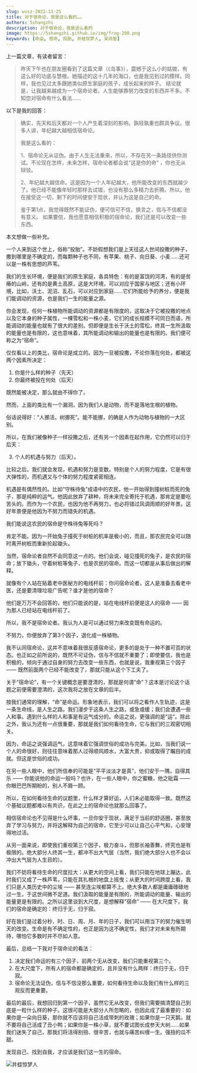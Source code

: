 ```yaml
---
slug: wusz-2022-11-25
title: 对于宿命论，我是这么看的……
authors: 5shangzhi
description: 对于宿命论，我是这么看的
image: https://5shangzhi.github.io/img/frog-200.png
keywords: [命运, 宿命, 投胎, 井蛙惊梦人, 吴尚智]
---
```



上一篇文章，有读者留言：

> 昨天下午也在朋友圈看到了这篇文章（《岛事》），震撼于这么小的姑娘，有这么好的功底与慧根。她描述的这十几年的海口，也是我见到过的模样。同样，我也见过太多跟她类似原生家庭的孩子，成长起来的样子。 结论就是，让我越来越成为一个宿命论者。人生能够靠努力改变的东西并不多。不知您对宿命有什么看法……

以下是我的回答：

> 确实，先天和后天都对一个人产生着深刻的影响，孰轻孰重也颇具争议。很多人讲，年纪越大越相信宿命论。
>
> 我是这么看的：
>
> 1、宿命论无从证伪。由于人生无法重来，所以，不存在另一条路径供你测试。不论现在怎样，未来怎样，宿命论者都会说“这是你的命” ，你也无从辩驳。
>
> 2、年纪越大越信命。这是因为一个人年纪越大，他所能改变的东西就越少了。他已经不能像年轻时那样去试错，也没有那么多精力去折腾。所以，他在接受这一切，剩下的时间便安于现状，并认为这是自己的命。
>
> 鉴于第1点，我觉得既然不能证伪，便可信可不信，换言之，信与不信都没有意义。 如果要信，我也愿意相信积极的宿命论，我们还是可以改变一些东西。

本文想做一些补充。

一个人来到这个世上，俗称“投胎”。不妨假想我们是上天往这人世间投撒的种子，撒到哪里是不确定的，而每颗种子也不同，有苹果、桃子、向日葵、小麦……还可以是一株有思想的芦苇。

我们的生长环境，便是我们的原生家庭，各具特色：有的是富饶的河湾，有的是贫瘠的山岭，还有的是黄土高原，这是大环境，可以对应于国家与地区；还有小环境，比如，沃土、泥沼、乱石，可以对应到家庭……它们所能给予的养分，便是我们能调动的资源，也是我们一生的能量之源。

你会发现，任何一株植物所能调动的资源都是有限度的，这取决于它被投撒的地点以及它本身的种子属性，一棵雪松和一株小麦，它们的成长规模不可同日而语，所能调动的能量也就有了很大的差别。但即便是生长于沃土的雪松，终其一生所汲取的能量也是有限的，这也意味着，其所能调动和输出的能量也是有限的。我们便可称之为“宿命”。

仅仅看以上的类比，宿命论是成立的。因为一旦被投撒，不论你落在何处，都被这两个因素所决定：

1. 你是什么样的种子（先天）
2. 你最终被投在何处（后天）

既然能被决定，那么就由不得你了。

然而，上面的类比有一个漏洞，因为我们人是动物，而不是落地生根的植物。

俗话说得好：“人挪活，树挪死”。能不能挪，的确是人作为动物与植物的一大区别。

所以，在我们被像种子一样投撒之后，还有另一个因素在起作用，它仍然可以归于后天：

3. 个人的机遇与努力（后天）。

比较之后，我们就会发现，机遇和努力是变数。特别是个人的努力程度，它是有很大弹性的，而机遇又与个体的努力程度紧密相连。

机遇是有偶然性的。比如“守株待兔”成语中的农民，他一开始得到撞树桩而死的兔子，那是纯粹的运气。他因此放弃了耕种，将未来完全寄托于机遇，那肯定是要吃苦头的。而作为一个农民，也因为他不再努力，也必将错过风调雨顺的好年景。这好年景便是他因为不努力而错失的机遇。

我们能说这农民的宿命是守株待兔等死吗？

肯定不能。因为一开始兔子撞死于树桩的机率是极小的，而且，那农民完全可以随时离开树桩而重新抡起锄头。

当然，宿命论者自然不会同意这一点的。他们会说，碰见撞死的兔子，是农民的宿命；放下锄头，守着树桩等兔子，也是农民的宿命。而这一切都是从事后做出的解释。

就像有个人站在贴着老中医秘方的电线杆前：你问宿命论者，这人是准备去看老中医，还是要清理垃圾广告呢？谁才是他的宿命？

他们是万万不会回答的，他们只能说的是，站在电线杆前便是这人的宿命 —— 因为那人已经站在电线杆前了。

所以，我不是宿命论者。我认为人是可以通过努力来改变既有命运的。

不努力，你便放弃了第3个因子，退化成一株植物。

我不认同宿命论，这并不意味着我很反感宿命论，更多的是处于一种不置可否的状态。也正如之前所说的，既然不可证伪，信与不信就不重要了；即使要信，我也是积极的，倾向于通过自身的努力去改变一些东西，也就是说，我重视第三个因子 —— 既然前面两个已经不能改变了，那就只能从这个下工夫了。

关于“宿命论”，有一个关键概念是要澄清的，那就是何谓“命”？这本是讨论这个话题之前便需要澄清的，这次我将之放在文章的后半。

按我们通常的理解，“命”是命运。形象地表示，我们可以将之看作人生轨迹，这是一条生命线，是人生之路。我们漫步于这条人生之路，或急或缓；我们会遭遇一些人和事。遇到什么样的人和事是有运气成分的。命运之说，更强调的是“运”。除此之外，我认为还有一点很重要，那就是我们如何看待生命，它与我们的三观密切相关。

因为，命运之说强调运气，这意味着它强调世俗的成功与完美。比如，当我们说一个人的命很好，则往往意味着那人过得顺风顺水，大富大贵，抑或取得了瞩目的成就。但这是世俗的成功。

在另一些人眼中，他们所信奉的可能是“平平淡淡才是真”，他们安于一隅，自得其乐 —— 你能说他的命运一般吗？也许，在一些人眼中，你之蜜糖，他之砒霜 —— 你眼巴巴所期盼的，别人不屑一顾。

所以，在如何看待生命的议题里，什么样才算好运，人们未必能取得一致。既然这个基础议题都难以有共识，在此之上的宿命论也就那么回事了。

相信宿命论也不见得是什么坏事，一旦你安于现状，满足于当前的舒适圈，甚至放弃了学习与努力，并将这解释为自己的宿命，它至少可以让自己心平气和，心安理得地过活。

从另一面来说，即使我们重视第三个因子，极力奋斗，但那长袖善舞，终究也是有极限的。绝大部分人终其一生，都冲不出大气层（当然，我们绝大部分人也不会以冲出大气层为人生目的）。

我们不妨将看待生命的尺度拉大：从更大的空间上看，我们只能在地球上蹦达，此时我们又成了一株芦苇，只能在其扎根的地盘上摇曳；从更大的时间跨度上看，我们只是人类历史中的尘埃 —— 甚至连尘埃都算不上。绝大多数人都是庸庸碌碌地过一生，于这世间微不足道。我们汲取的能量是有限的，所能调动的能量、输出的能量更是有限的。之所以这里谈到大尺度，是想解释“宿命” —— 在大尺度下，我们的宿命是确定的：终归于无，归于寂。

好在我们是过着分秒、时、日、周、月、年的日子，我们可以用当下的努力催生明天的改变。生命是有不确定性的，也正是因为这不确定性，我们才对未来有所期待，哪怕它多数时并不尽如人意。

最后，总结一下我对于宿命论的看法：

1. 决定我们命运的有三个因子，前两个无从改变，我们只能重视第三个。
2. 在大尺度下，所有人的宿命都是确定的，且并没有什么两样：终归于无，归于寂。
3. 宿命论无法证伪，信与不信没那么重要，如何看待生命以及我们有什么样的三观反而更重要。

最后的最后，我想回归到第一个因子，虽然它无从改变，但我们需要搞清楚自己到底是一粒什么样的种子。这很可能是大部分人所忽略的，也因此成了最重要的：如果你是一朵向日葵，那你就不应该将自己活成带刺的玫瑰；如果你是一只天鹅，就不要将自己活成了丑小鸭；如果你是一株小草，就不要试图长成参天大树……如果我们迷失了自己，那我们将活得别扭、很辛苦，也就与痛苦纠缠一生。强扭的瓜不甜。

发现自己、找到自我，才应该是我们这一生的宿命。

![井蛙惊梦人](https://5shangzhi.github.io/img/frog.jpeg)
